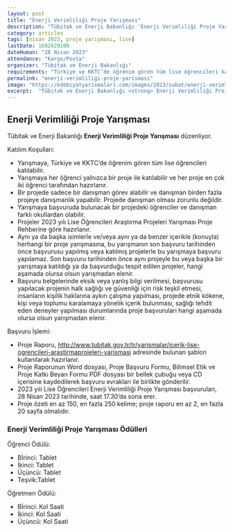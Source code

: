 ```yaml
---
layout: post
title: "Enerji Verimliliği Proje Yarışması"
description: "Tübitak ve Enerji Bakanlığı 'Enerji Verimliliği Proje Yarışması' düzenliyor."
category: articles
tags: [nisan 2023, proje yarışması, lise]
lastDate: 1682629200
dateHuman: "28 Nisan 2023"
attendance: "Kargo/Posta"
organizer: "Tübitak ve Enerji Bakanlığı"
requirements: "Türkiye ve KKTC’de öğrenim gören tüm lise öğrencileri katılabilir."
permalink: "enerji-verimliligi-proje-yarismasi"
image: "https://edebiyatyarismalari.com/images/2023/subat/enerji-verimliligi-proje-yarismasi.jpg"
excerpt:  "Tübitak ve Enerji Bakanlığı <strong> Enerji Verimliliği Proje Yarışması </strong> düzenliyor."
---
```


## Enerji Verimliliği Proje Yarışması
Tübitak ve Enerji Bakanlığı **Enerji Verimliliği Proje Yarışması** düzenliyor.  

Katılım Koşulları:
- Yarışmaya, Türkiye ve KKTC’de öğrenim gören tüm lise öğrencileri katılabilir.
- Yarışmaya her öğrenci yalnızca bir proje ile katılabilir ve her proje en çok iki öğrenci tarafından hazırlanır.
- Bir projede sadece bir danışman görev alabilir ve danışman birden fazla projeye danışmanlık yapabilir. Projede danışman olması zorunlu değildir.
- Yarışmaya başvuruda bulunacak bir projedeki öğrenciler ve danışman farklı okullardan olabilir.
- Projeler 2023 yılı Lise Öğrencileri Araştırma Projeleri Yarışması Proje Rehberine göre hazırlanır.
- Aynı ya da başka isimlerle ve/veya aynı ya da benzer içerikle (konuyla) herhangi bir proje yarışmasına, bu yarışmanın son başvuru tarihinden önce başvurusu yapılmış veya katılmış projelerle bu yarışmaya başvuru yapılamaz. Son başvuru tarihinden önce aynı projeyle bu veya başka bir yarışmaya katıldığı ya da başvurduğu tespit edilen projeler, hangi aşamada olursa olsun yarışmadan elenir.
- Başvuru belgelerinde eksik veya yanlış bilgi verilmesi, başvurusu yapılacak projenin halk sağlığı ve güvenliği için risk teşkil etmesi, insanların kişilik haklarına aykırı çalışma yapılması, projede etnik kökene, kişi veya toplumu karalamaya yönelik içerik bulunması, sağlığı tehdit eden deneyler yapılması durumlarında proje başvuruları hangi aşamada olursa olsun yarışmadan elenir.


Başvuru İşlemi:
- Proje Raporu, http://www.tubitak.gov.tr/tr/yarismalar/icerik-lise-ogrencileri-arastirmaprojeleri-yarismasi adresinde bulunan şablon kullanılarak hazırlanır.
- Proje Raporunun Word dosyası, Proje Başvuru Formu, Bilimsel Etik ve Proje Katkı Beyan Formu PDF dosyası bir bellek çubuğu veya CD içerisine kaydedilerek başvuru evrakları ile birlikte gönderilir.
- 2023 yılı Lise Öğrencileri Enerji Verimliliği Proje Yarışması başvuruları, 28 Nisan 2023 tarihinde, saat 17.30’da sona erer.
- Proje özeti en az 150, en fazla 250 kelime; proje raporu en az 2, en fazla 20 sayfa olmalıdır.


### Enerji Verimliliği Proje Yarışması Ödülleri
Öğrenci Ödülü:
- Bİrinci: Tablet
- İkinci: Tablet
- Üçüncü: Tablet
- Teşvik:Tablet

Öğretmen Ödülü: 
- Bİrinci: Kol Saati
- İkinci: Kol Saati
- Üçüncü: Kol Saati